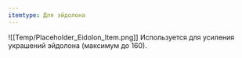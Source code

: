 ```yaml
---
itemtype: Для эйдолона
---
```

![[Temp/Placeholder_Eidolon_Item.png]]
Используется для усиления украшений эйдолона (максимум до 160).
